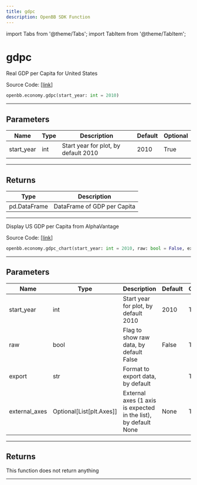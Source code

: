 ```yaml
---
title: gdpc
description: OpenBB SDK Function
---
```


import Tabs from '@theme/Tabs';
import TabItem from '@theme/TabItem';

# gdpc

<Tabs>
<TabItem value="model" label="Model" default>

Real GDP per Capita for United States

Source Code: [[link](https://github.com/OpenBB-finance/OpenBBTerminal/tree/main/openbb_terminal/economy/alphavantage_model.py#L96)]

```python
openbb.economy.gdpc(start_year: int = 2010)
```

---

## Parameters

| Name | Type | Description | Default | Optional |
| ---- | ---- | ----------- | ------- | -------- |
| start_year | int | Start year for plot, by default 2010 | 2010 | True |


---

## Returns

| Type | Description |
| ---- | ----------- |
| pd.DataFrame | DataFrame of GDP per Capita |
---

</TabItem>
<TabItem value="view" label="Chart">

Display US GDP per Capita from AlphaVantage

Source Code: [[link](https://github.com/OpenBB-finance/OpenBBTerminal/tree/main/openbb_terminal/economy/alphavantage_view.py#L146)]

```python
openbb.economy.gdpc_chart(start_year: int = 2010, raw: bool = False, export: str = "", external_axes: Optional[List[matplotlib.axes._axes.Axes]] = None)
```

---

## Parameters

| Name | Type | Description | Default | Optional |
| ---- | ---- | ----------- | ------- | -------- |
| start_year | int | Start year for plot, by default 2010 | 2010 | True |
| raw | bool | Flag to show raw data, by default False | False | True |
| export | str | Format to export data, by default |  | True |
| external_axes | Optional[List[plt.Axes]] | External axes (1 axis is expected in the list), by default None | None | True |


---

## Returns

This function does not return anything

---

</TabItem>
</Tabs>
